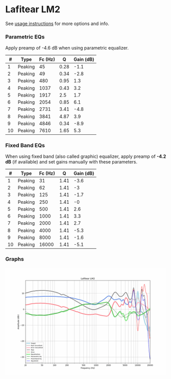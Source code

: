 # Lafitear LM2
See [usage instructions](https://github.com/jaakkopasanen/AutoEq#usage) for more options and info.

### Parametric EQs
Apply preamp of -4.6 dB when using parametric equalizer.

|   # | Type    |   Fc (Hz) |    Q |   Gain (dB) |
|-----|---------|-----------|------|-------------|
|   1 | Peaking |        45 | 0.28 |        -1.1 |
|   2 | Peaking |        49 | 0.34 |        -2.8 |
|   3 | Peaking |       480 | 0.95 |         1.3 |
|   4 | Peaking |      1037 | 0.43 |         3.2 |
|   5 | Peaking |      1917 | 2.5  |         1.7 |
|   6 | Peaking |      2054 | 0.85 |         6.1 |
|   7 | Peaking |      2731 | 3.41 |        -4.8 |
|   8 | Peaking |      3841 | 4.87 |         3.9 |
|   9 | Peaking |      4846 | 0.34 |        -8.9 |
|  10 | Peaking |      7610 | 1.65 |         5.3 |

### Fixed Band EQs
When using fixed band (also called graphic) equalizer, apply preamp of **-4.2 dB** (if available) and set gains manually with these parameters.

|   # | Type    |   Fc (Hz) |    Q |   Gain (dB) |
|-----|---------|-----------|------|-------------|
|   1 | Peaking |        31 | 1.41 |        -3.6 |
|   2 | Peaking |        62 | 1.41 |        -3   |
|   3 | Peaking |       125 | 1.41 |        -1.7 |
|   4 | Peaking |       250 | 1.41 |        -0   |
|   5 | Peaking |       500 | 1.41 |         2.6 |
|   6 | Peaking |      1000 | 1.41 |         3.3 |
|   7 | Peaking |      2000 | 1.41 |         2.7 |
|   8 | Peaking |      4000 | 1.41 |        -5.3 |
|   9 | Peaking |      8000 | 1.41 |        -1.6 |
|  10 | Peaking |     16000 | 1.41 |        -5.1 |

### Graphs
![](./Lafitear%20LM2.png)

